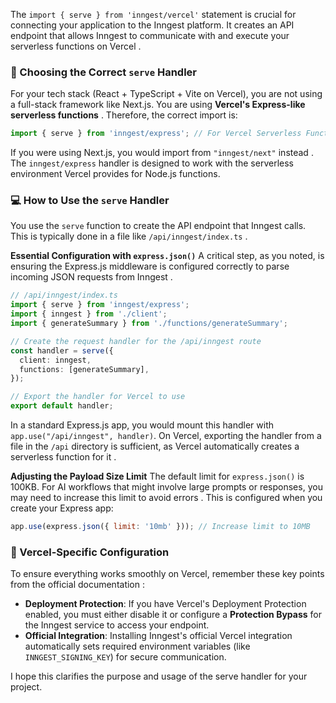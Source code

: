 The `import { serve } from 'inngest/vercel'` statement is crucial for connecting your application to the Inngest platform. It creates an API endpoint that allows Inngest to communicate with and execute your serverless functions on Vercel .

### 🎯 Choosing the Correct `serve` Handler

For your tech stack (React + TypeScript + Vite on Vercel), you are not using a full-stack framework like Next.js. You are using **Vercel's Express-like serverless functions** . Therefore, the correct import is:

```typescript
import { serve } from 'inngest/express'; // For Vercel Serverless Functions (Express-like)
```

If you were using Next.js, you would import from `"inngest/next"` instead . The `inngest/express` handler is designed to work with the serverless environment Vercel provides for Node.js functions.

### 💻 How to Use the `serve` Handler

You use the `serve` function to create the API endpoint that Inngest calls. This is typically done in a file like `/api/inngest/index.ts` .

**Essential Configuration with `express.json()`**
A critical step, as you noted, is ensuring the Express.js middleware is configured correctly to parse incoming JSON requests from Inngest .

```typescript
// /api/inngest/index.ts
import { serve } from 'inngest/express';
import { inngest } from './client';
import { generateSummary } from './functions/generateSummary';

// Create the request handler for the /api/inngest route
const handler = serve({
  client: inngest,
  functions: [generateSummary],
});

// Export the handler for Vercel to use
export default handler;
```

In a standard Express.js app, you would mount this handler with `app.use("/api/inngest", handler)`. On Vercel, exporting the handler from a file in the `/api` directory is sufficient, as Vercel automatically creates a serverless function for it .

**Adjusting the Payload Size Limit**
The default limit for `express.json()` is 100KB. For AI workflows that might involve large prompts or responses, you may need to increase this limit to avoid errors . This is configured when you create your Express app:

```javascript
app.use(express.json({ limit: '10mb' })); // Increase limit to 10MB
```

### 🔧 Vercel-Specific Configuration

To ensure everything works smoothly on Vercel, remember these key points from the official documentation :

- **Deployment Protection**: If you have Vercel's Deployment Protection enabled, you must either disable it or configure a **Protection Bypass** for the Inngest service to access your endpoint.
- **Official Integration**: Installing Inngest's official Vercel integration automatically sets required environment variables (like `INNGEST_SIGNING_KEY`) for secure communication.

I hope this clarifies the purpose and usage of the serve handler for your project.

